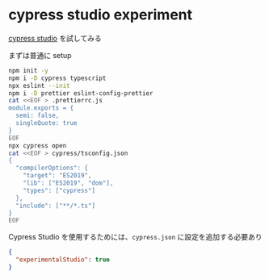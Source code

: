 # cypress studio experiment

[cypress studio](https://docs.cypress.io/guides/core-concepts/cypress-studio#Overview) を試してみる

まずは普通に setup

```bash
npm init -y
npm i -D cypress typescript
npx eslint --init
npm i -D prettier eslint-config-prettier
cat <<EOF > .prettierrc.js
module.exports = {
  semi: false,
  singleQuote: true
}
EOF
npx cypress open
cat <<EOF > cypress/tsconfig.json
{
  "compilerOptions": {
    "target": "ES2019",
    "lib": ["ES2019", "dom"],
    "types": ["cypress"]
  },
  "include": ["**/*.ts"]
}
EOF
```

Cypress Studio を使用するためには、`cypress.json` に設定を追加する必要あり

```json
{
  "experimentalStudio": true
}
```
